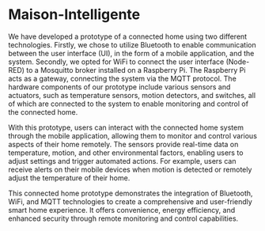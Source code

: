 # Maison-Intelligente

We have developed a prototype of a connected home using two different technologies. Firstly, we chose to utilize Bluetooth to enable communication between the user interface (UI), in the form of a mobile application, and the system. Secondly, we opted for WiFi to connect the user interface (Node-RED) to a Mosquitto broker installed on a Raspberry Pi. The Raspberry Pi acts as a gateway, connecting the system via the MQTT protocol. The hardware components of our prototype include various sensors and actuators, such as temperature sensors, motion detectors, and switches, all of which are connected to the system to enable monitoring and control of the connected home.

With this prototype, users can interact with the connected home system through the mobile application, allowing them to monitor and control various aspects of their home remotely. The sensors provide real-time data on temperature, motion, and other environmental factors, enabling users to adjust settings and trigger automated actions. For example, users can receive alerts on their mobile devices when motion is detected or remotely adjust the temperature of their home.

This connected home prototype demonstrates the integration of Bluetooth, WiFi, and MQTT technologies to create a comprehensive and user-friendly smart home experience. It offers convenience, energy efficiency, and enhanced security through remote monitoring and control capabilities.

